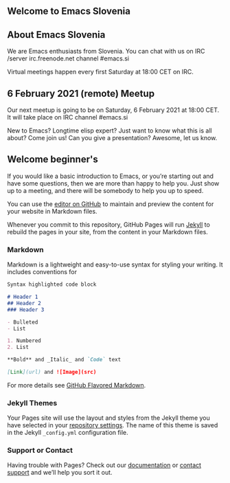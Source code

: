 ## Welcome to Emacs Slovenia

## About Emacs Slovenia
We are Emacs enthusiasts from Slovenia. You can chat with us on IRC /server irc.freenode.net channel #emacs.si

Virtual meetings happen every first Saturday at 18:00 CET on IRC.

## 6 February 2021 (remote) Meetup
Our next meetup is going to be on Saturday, 6 February 2021 at 18:00 CET. It will take place on IRC channel #emacs.si

New to Emacs? Longtime elisp expert? Just want to know what this is all about? Come join us! Can you give a presentation? Awesome, let us know.

## Welcome beginner's
If you would like a basic introduction to Emacs, or you’re starting out and have some questions, then we are more than happy to help you. Just show up to a meeting, and there will be somebody to help you up to speed.

You can use the [editor on GitHub](https://github.com/janprunk/emacs.si/edit/gh-pages/index.md) to maintain and preview the content for your website in Markdown files.

Whenever you commit to this repository, GitHub Pages will run [Jekyll](https://jekyllrb.com/) to rebuild the pages in your site, from the content in your Markdown files.

### Markdown

Markdown is a lightweight and easy-to-use syntax for styling your writing. It includes conventions for

```markdown
Syntax highlighted code block

# Header 1
## Header 2
### Header 3

- Bulleted
- List

1. Numbered
2. List

**Bold** and _Italic_ and `Code` text

[Link](url) and ![Image](src)
```

For more details see [GitHub Flavored Markdown](https://guides.github.com/features/mastering-markdown/).

### Jekyll Themes

Your Pages site will use the layout and styles from the Jekyll theme you have selected in your [repository settings](https://github.com/janprunk/emacs.si/settings). The name of this theme is saved in the Jekyll `_config.yml` configuration file.

### Support or Contact

Having trouble with Pages? Check out our [documentation](https://docs.github.com/categories/github-pages-basics/) or [contact support](https://github.com/contact) and we’ll help you sort it out.
